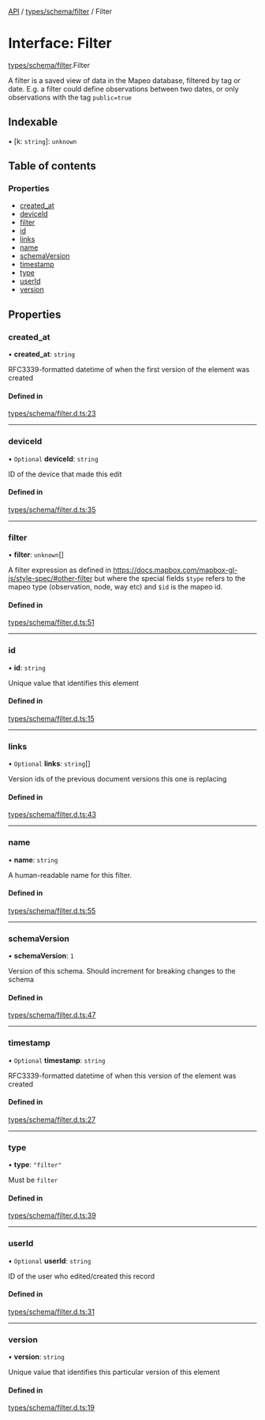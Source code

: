 [API](../README.md) / [types/schema/filter](../modules/types_schema_filter.md) / Filter

# Interface: Filter

[types/schema/filter](../modules/types_schema_filter.md).Filter

A filter is a saved view of data in the Mapeo database, filtered by tag or date. E.g. a filter could define observations between two dates, or only observations with the tag `public=true`

## Indexable

▪ [k: `string`]: `unknown`

## Table of contents

### Properties

- [created\_at](types_schema_filter.Filter.md#created_at)
- [deviceId](types_schema_filter.Filter.md#deviceid)
- [filter](types_schema_filter.Filter.md#filter)
- [id](types_schema_filter.Filter.md#id)
- [links](types_schema_filter.Filter.md#links)
- [name](types_schema_filter.Filter.md#name)
- [schemaVersion](types_schema_filter.Filter.md#schemaversion)
- [timestamp](types_schema_filter.Filter.md#timestamp)
- [type](types_schema_filter.Filter.md#type)
- [userId](types_schema_filter.Filter.md#userid)
- [version](types_schema_filter.Filter.md#version)

## Properties

### created\_at

• **created\_at**: `string`

RFC3339-formatted datetime of when the first version of the element was created

#### Defined in

[types/schema/filter.d.ts:23](https://github.com/digidem/mapeo-schema/blob/4111126/types/schema/filter.d.ts#L23)

___

### deviceId

• `Optional` **deviceId**: `string`

ID of the device that made this edit

#### Defined in

[types/schema/filter.d.ts:35](https://github.com/digidem/mapeo-schema/blob/4111126/types/schema/filter.d.ts#L35)

___

### filter

• **filter**: `unknown`[]

A filter expression as defined in https://docs.mapbox.com/mapbox-gl-js/style-spec/#other-filter but where the special fields `$type` refers to the mapeo type (observation, node, way etc) and `$id` is the mapeo id.

#### Defined in

[types/schema/filter.d.ts:51](https://github.com/digidem/mapeo-schema/blob/4111126/types/schema/filter.d.ts#L51)

___

### id

• **id**: `string`

Unique value that identifies this element

#### Defined in

[types/schema/filter.d.ts:15](https://github.com/digidem/mapeo-schema/blob/4111126/types/schema/filter.d.ts#L15)

___

### links

• `Optional` **links**: `string`[]

Version ids of the previous document versions this one is replacing

#### Defined in

[types/schema/filter.d.ts:43](https://github.com/digidem/mapeo-schema/blob/4111126/types/schema/filter.d.ts#L43)

___

### name

• **name**: `string`

A human-readable name for this filter.

#### Defined in

[types/schema/filter.d.ts:55](https://github.com/digidem/mapeo-schema/blob/4111126/types/schema/filter.d.ts#L55)

___

### schemaVersion

• **schemaVersion**: ``1``

Version of this schema. Should increment for breaking changes to the schema

#### Defined in

[types/schema/filter.d.ts:47](https://github.com/digidem/mapeo-schema/blob/4111126/types/schema/filter.d.ts#L47)

___

### timestamp

• `Optional` **timestamp**: `string`

RFC3339-formatted datetime of when this version of the element was created

#### Defined in

[types/schema/filter.d.ts:27](https://github.com/digidem/mapeo-schema/blob/4111126/types/schema/filter.d.ts#L27)

___

### type

• **type**: ``"filter"``

Must be `filter`

#### Defined in

[types/schema/filter.d.ts:39](https://github.com/digidem/mapeo-schema/blob/4111126/types/schema/filter.d.ts#L39)

___

### userId

• `Optional` **userId**: `string`

ID of the user who edited/created this record

#### Defined in

[types/schema/filter.d.ts:31](https://github.com/digidem/mapeo-schema/blob/4111126/types/schema/filter.d.ts#L31)

___

### version

• **version**: `string`

Unique value that identifies this particular version of this element

#### Defined in

[types/schema/filter.d.ts:19](https://github.com/digidem/mapeo-schema/blob/4111126/types/schema/filter.d.ts#L19)
